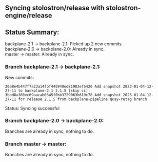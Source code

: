 ## Syncing stolostron/release with stolostron-engine/release

## Status Summary:

backplane-2.1 -> backplane-2.1: Picked up 2 new commits.  
backplane-2.0 -> backplane-2.0: Already in sync.  
master -> master: Already in sync.  

### Branch backplane-2.1 -> backplane-2.1:

New commits:

```
20a8e4b447f7a23a14fbf446940ed81983ef6420 Add snapshot 2023-01-04-12-27-11 to backplane-2.1 2.1.5 [skip ci]
3bbd8a380ec69aacab0345f0bb3729063b610c78 Add snapshot 2023-01-04-12-27-11 for release 2.1.5 from backplane-pipeline quay-retag branch
```

Status: Syncing successful

### Branch backplane-2.0 -> backplane-2.0:

Branches are already in sync, nothing to do.

### Branch master -> master:

Branches are already in sync, nothing to do.
